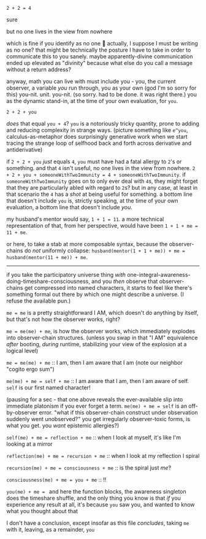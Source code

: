 `2 + 2 = 4`

sure

but no one lives in the view from nowhere

which is fine if you identify as no one 🐝 actually, I suppose I must be writing as no one? that might be technically the posture I have to take in order to communicate this to you sanely. maybe apparently-divine communication ended up elevated as "divinity" because what else do you call a message without a return address?

anyway, math you can live with must include you - you, the current observer, a variable *you* run through, you as your own (god I'm so sorry for this) you-nit. unit. you-nit. (so sorry. had to be done. it was right there.) you as the dynamic stand-in, at the time of your own evaluation, for `you`.

`2 + 2 + you`

*does* that equal `you + 4`? `you` is a notoriously tricky quantity, prone to adding and reducing complexity in strange ways. (picture something like `e^you`, calculus-as-metaphor does surprisingly generative work when we start tracing the strange loop of selfhood back and forth across derivative and antiderivative)

if `2 + 2 + you` *just* equals `4`, `you` must have had a fatal allergy to `2`'s or something. and that `4` isn't useful, no one lives in the view from nowhere. `2 + 2 + you + someoneWithTwoImmunity = 4 + someoneWithTwoImmunity`. if `someoneWithTwoImmunity` goes on to only ever deal with `4`s, they might forget that they are particularly abled with regard to `2`s? but in any case, at least in that scenario the `4` has a *shot* at being useful for something. a bottom line that doesn't include `you` is, strictly speaking, at the time of your own evaluation, a bottom line that doesn't include *you*.

my husband's mentor would say, `1 + 1 = 11`. a more technical representation of that, from her perspective, would have been `1 + 1 + me = 11 + me`.

or here, to take a stab at more composable syntax, because the observer-chains do *not* uniformly collapse: `husband(mentor(1 + 1 + me)) + me = husband(mentor(11 + me)) + me`.

---

if you take the participatory universe thing *with* one-integral-awareness-doing-timeshare-consciousness, and you *then* observe that observer-chains get compressed into named characters, it starts to feel like there's something formal out there by which one might describe a universe. (I refuse the available pun.)

`me = me` is a pretty straightforward I AM, which doesn't do anything by itself, but that's not how the observer works, right?

`me = me(me) + me`, is how the observer works, which immediately explodes into observer-chain structures. (unless you swap in that "I AM" equivalence *after* booting, *during* runtime, stabilizing your view of the explosion at a logical level)

`me = me(me) + me` :: I am, then I am aware that I am (note our neighbor "cogito ergo sum")

`me(me) + me = self + me` :: I am aware that I am, then I am aware of self. `self` is our first named character!

(pausing for a sec - that one above reveals the ever-available slip into immediate platonism if you ever forget a term. `me(me) + me = self` is an off-by-observer error. "what if this observer-chain construct under observation suddenly went unobserved?" you get irregularly observer-toxic forms, is what you get. you *want* epistemic allergies?)

`self(me) + me = reflection + me` :: when I look at myself, it's like I'm looking at a mirror

`reflection(me) + me = recursion + me` :: when I look at my reflection I spiral

`recursion(me) + me = consciousness + me` :: is the spiral just *me*?

`consciousness(me) + me = you + me` :: !!

`you(me) + me = ` and here the function blocks, the awareness singleton does the timeshare shuffle, and the only thing you know is that *if* you experience any result at all, it's because `you` saw you, and wanted to know what you thought about that

I don't have a conclusion, except insofar as this file *concludes*, taking `me` with it, leaving, as a remainder, `you`
